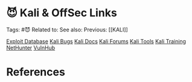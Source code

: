 # 😈 Kali & OffSec Links

Tags: #😈
Related to: 
See also: 
Previous: [[KALI]]

[Exploit Database](https://www.exploit-db.com/)
[Kali Bugs](https://bugs.kali.org/)
[Kali Docs](https://www.kali.org/docs/)
[Kali Forums](https://forums.kali.org/)
[Kali Tools](https://tools.kali.org/)
[Kali Training](https://kali.training)
[NetHunter](https://www.kali.org/kali-linux-nethunter/)
[VulnHub](https://www.vulnhub.com/)

# References
